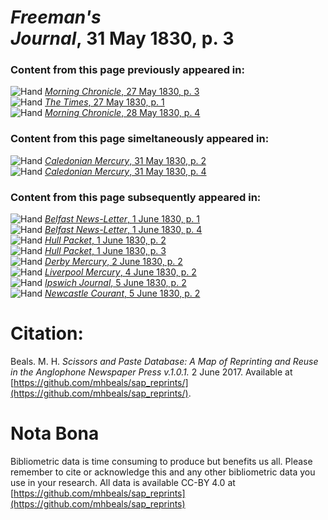 # *Freeman's Journal*, 31 May 1830, p. 3  
  
### Content from this page previously appeared in:  
![Hand](http://scissorsandpaste.net/wp-content/uploads/2017/06/smallhandpointer.png) [*Morning Chronicle*, 27 May 1830, p. 3](https://mhbeals.github.io/sap_html/Morning-Chronicle/Morning-Chronicle-27-May-1830-p-3)  
![Hand](http://scissorsandpaste.net/wp-content/uploads/2017/06/smallhandpointer.png) [*The Times*, 27 May 1830, p. 1](https://mhbeals.github.io/sap_html/The-Times/The-Times-27-May-1830-p-1)  
![Hand](http://scissorsandpaste.net/wp-content/uploads/2017/06/smallhandpointer.png) [*Morning Chronicle*, 28 May 1830, p. 4](https://mhbeals.github.io/sap_html/Morning-Chronicle/Morning-Chronicle-28-May-1830-p-4)  
  
### Content from this page simeltaneously appeared in:  
![Hand](http://scissorsandpaste.net/wp-content/uploads/2017/06/smallhandpointer.png) [*Caledonian Mercury*, 31 May 1830, p. 2](https://mhbeals.github.io/sap_html/Caledonian-Mercury/Caledonian-Mercury-31-May-1830-p-2)  
![Hand](http://scissorsandpaste.net/wp-content/uploads/2017/06/smallhandpointer.png) [*Caledonian Mercury*, 31 May 1830, p. 4](https://mhbeals.github.io/sap_html/Caledonian-Mercury/Caledonian-Mercury-31-May-1830-p-4)  
  
### Content from this page subsequently appeared in:  
![Hand](http://scissorsandpaste.net/wp-content/uploads/2017/06/smallhandpointer.png) [*Belfast News-Letter*, 1 June 1830, p. 1](https://mhbeals.github.io/sap_html/Belfast-News-Letter/Belfast-News-Letter-1-June-1830-p-1)  
![Hand](http://scissorsandpaste.net/wp-content/uploads/2017/06/smallhandpointer.png) [*Belfast News-Letter*, 1 June 1830, p. 4](https://mhbeals.github.io/sap_html/Belfast-News-Letter/Belfast-News-Letter-1-June-1830-p-4)  
![Hand](http://scissorsandpaste.net/wp-content/uploads/2017/06/smallhandpointer.png) [*Hull Packet*, 1 June 1830, p. 2](https://mhbeals.github.io/sap_html/Hull-Packet/Hull-Packet-1-June-1830-p-2)  
![Hand](http://scissorsandpaste.net/wp-content/uploads/2017/06/smallhandpointer.png) [*Hull Packet*, 1 June 1830, p. 3](https://mhbeals.github.io/sap_html/Hull-Packet/Hull-Packet-1-June-1830-p-3)  
![Hand](http://scissorsandpaste.net/wp-content/uploads/2017/06/smallhandpointer.png) [*Derby Mercury*, 2 June 1830, p. 2](https://mhbeals.github.io/sap_html/Derby-Mercury/Derby-Mercury-2-June-1830-p-2)  
![Hand](http://scissorsandpaste.net/wp-content/uploads/2017/06/smallhandpointer.png) [*Liverpool Mercury*, 4 June 1830, p. 2](https://mhbeals.github.io/sap_html/Liverpool-Mercury/Liverpool-Mercury-4-June-1830-p-2)  
![Hand](http://scissorsandpaste.net/wp-content/uploads/2017/06/smallhandpointer.png) [*Ipswich Journal*, 5 June 1830, p. 2](https://mhbeals.github.io/sap_html/Ipswich-Journal/Ipswich-Journal-5-June-1830-p-2)  
![Hand](http://scissorsandpaste.net/wp-content/uploads/2017/06/smallhandpointer.png) [*Newcastle Courant*, 5 June 1830, p. 2](https://mhbeals.github.io/sap_html/Newcastle-Courant/Newcastle-Courant-5-June-1830-p-2)  


# Citation: 

Beals. M. H. *Scissors and Paste Database: A Map of Reprinting and Reuse in the Anglophone Newspaper Press v.1.0.1.* 2 June 2017. Available at [https://github.com/mhbeals/sap_reprints/](https://github.com/mhbeals/sap_reprints/). 

# Nota Bona

Bibliometric data is time consuming to produce but benefits us all. Please remember to cite or acknowledge this and any other bibliometric data you use in your research. All data is available CC-BY 4.0 at [https://github.com/mhbeals/sap_reprints](https://github.com/mhbeals/sap_reprints)